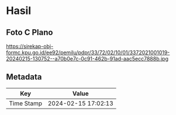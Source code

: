 # Hasil

## Foto C Plano

https://sirekap-obj-formc.kpu.go.id/ee92/pemilu/pdpr/33/72/02/10/01/3372021001019-20240215-130752--a70b0e7c-0c91-462b-91ad-aac5ecc7888b.jpg


## Metadata

| Key        | Value               |
| ---------- | ------------------- |
| Time Stamp | 2024-02-15 17:02:13 |



